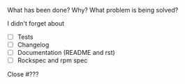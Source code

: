 What has been done? Why? What problem is being solved?

I didn't forget about

- [ ] Tests
- [ ] Changelog
- [ ] Documentation (README and rst)
- [ ] Rockspec and rpm spec

Close #???
